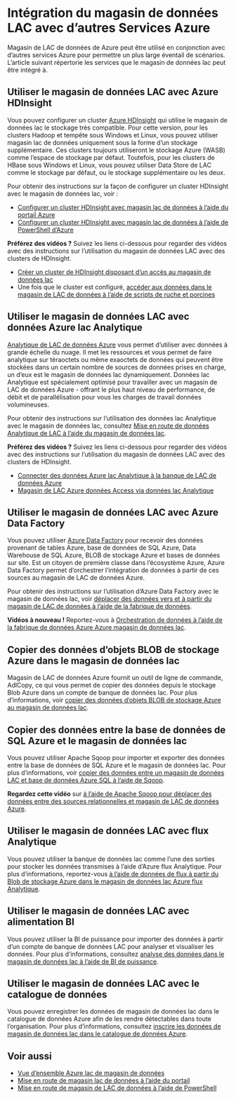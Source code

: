 <properties
   pageTitle="Intégration du magasin de données LAC avec d’autres Services Azure | Microsoft Azure"
   description="Comprendre comment la banque de données lac s’intègre avec d’autres services Azure"
   documentationCenter=""
   services="data-lake-store"
   authors="nitinme"
   manager="jhubbard"
   editor="cgronlun"/>

<tags
   ms.service="data-lake-store"
   ms.devlang="na"
   ms.topic="article"
   ms.tgt_pltfrm="na"
   ms.workload="big-data"
   ms.date="10/28/2016"
   ms.author="nitinme"/>

# <a name="integrating-data-lake-store-with-other-azure-services"></a>Intégration du magasin de données LAC avec d’autres Services Azure

Magasin de LAC de données de Azure peut être utilisé en conjonction avec d’autres services Azure pour permettre un plus large éventail de scénarios. L’article suivant répertorie les services que le magasin de données lac peut être intégré à.

## <a name="use-data-lake-store-with-azure-hdinsight"></a>Utiliser le magasin de données LAC avec Azure HDInsight

Vous pouvez configurer un cluster [Azure HDInsight](https://azure.microsoft.com/documentation/learning-paths/hdinsight-self-guided-hadoop-training/) qui utilise le magasin de données lac le stockage très compatible. Pour cette version, pour les clusters Hadoop et tempête sous Windows et Linux, vous pouvez utiliser magasin lac de données uniquement sous la forme d’un stockage supplémentaire. Ces clusters toujours utiliseront le stockage Azure (WASB) comme l’espace de stockage par défaut. Toutefois, pour les clusters de HBase sous Windows et Linux, vous pouvez utiliser Data Store de LAC comme le stockage par défaut, ou le stockage supplémentaire ou les deux.

Pour obtenir des instructions sur la façon de configurer un cluster HDInsight avec le magasin de données lac, voir :

* [Configurer un cluster HDInsight avec magasin lac de données à l’aide du portail Azure](data-lake-store-hdinsight-hadoop-use-portal.md)
* [Configurer un cluster HDInsight avec magasin lac de données à l’aide de PowerShell d’Azure](data-lake-store-hdinsight-hadoop-use-powershell.md)

**Préférez des vidéos ?** Suivez les liens ci-dessous pour regarder des vidéos avec des instructions sur l’utilisation du magasin de données LAC avec des clusters de HDInsight.

* [Créer un cluster de HDInsight disposant d’un accès au magasin de données lac](https://mix.office.com/watch/l93xri2yhtp2)
* Une fois que le cluster est configuré, [accéder aux données dans le magasin de LAC de données à l’aide de scripts de ruche et porcines](https://mix.office.com/watch/1n9g5w0fiqv1q)


## <a name="use-data-lake-store-with-azure-data-lake-analytics"></a>Utiliser le magasin de données LAC avec données Azure lac Analytique

[Analytique de LAC de données Azure](../data-lake-analytics/data-lake-analytics-overview.md) vous permet d’utiliser avec données à grande échelle du nuage. Il met les ressources et vous permet de faire analytique sur téraoctets ou même exaoctets de données qui peuvent être stockées dans un certain nombre de sources de données prises en charge, un d’eux est le magasin de données lac dynamiquement. Données lac Analytique est spécialement optimisé pour travailler avec un magasin de LAC de données Azure - offrant le plus haut niveau de performance, de débit et de parallélisation pour vous les charges de travail données volumineuses.

Pour obtenir des instructions sur l’utilisation des données lac Analytique avec le magasin de données lac, consultez [Mise en route de données Analytique de LAC à l’aide du magasin de données lac](../data-lake-analytics/data-lake-analytics-get-started-portal.md).

**Préférez des vidéos ?** Suivez les liens ci-dessous pour regarder des vidéos avec des instructions sur l’utilisation du magasin de données LAC avec des clusters de HDInsight.

* [Connecter des données Azure lac Analytique à la banque de LAC de données Azure](https://mix.office.com/watch/qwji0dc9rx9k)
* [Magasin de LAC Azure données Access via données lac Analytique](https://mix.office.com/watch/1n0s45up381a8)


## <a name="use-data-lake-store-with-azure-data-factory"></a>Utiliser le magasin de données LAC avec Azure Data Factory

Vous pouvez utiliser [Azure Data Factory](https://azure.microsoft.com/services/data-factory/) pour recevoir des données provenant de tables Azure, base de données de SQL Azure, Data Warehouse de SQL Azure, BLOB de stockage Azure et bases de données sur site. Est un citoyen de première classe dans l’écosystème Azure, Azure Data Factory permet d’orchestrer l’intégration de données à partir de ces sources au magasin de LAC de données Azure.

Pour obtenir des instructions sur l’utilisation d’Azure Data Factory avec le magasin de données lac, voir [déplacer des données vers et à partir du magasin de LAC de données à l’aide de la fabrique de données](../data-factory/data-factory-azure-datalake-connector.md).

**Vidéos à nouveau !** Reportez-vous à [Orchestration de données à l’aide de la fabrique de données Azure Azure magasin de données lac](https://mix.office.com/watch/1oa7le7t2u4ka). 

## <a name="copy-data-from-azure-storage-blobs-into-data-lake-store"></a>Copier des données d’objets BLOB de stockage Azure dans le magasin de données lac

Magasin de LAC de données Azure fournit un outil de ligne de commande, AdlCopy, ce qui vous permet de copier des données depuis le stockage Blob Azure dans un compte de banque de données lac. Pour plus d’informations, voir [copier des données d’objets BLOB de stockage Azure au magasin de données lac](data-lake-store-copy-data-azure-storage-blob.md).

## <a name="copy-data-between-azure-sql-database-and-data-lake-store"></a>Copier des données entre la base de données de SQL Azure et le magasin de données lac

Vous pouvez utiliser Apache Sqoop pour importer et exporter des données entre la base de données de SQL Azure et le magasin de données lac. Pour plus d’informations, voir [copier des données entre un magasin de données LAC et base de données Azure SQL à l’aide de Sqoop](data-lake-store-data-transfer-sql-sqoop.md).

**Regardez cette vidéo** sur [à l’aide de Apache Sqoop pour déplacer des données entre des sources relationnelles et magasin de LAC de données Azure](https://mix.office.com/watch/1butcdjxmu114).

## <a name="use-data-lake-store-with-stream-analytics"></a>Utiliser le magasin de données LAC avec flux Analytique

Vous pouvez utiliser la banque de données lac comme l’une des sorties pour stocker les données transmises à l’aide d’Azure flux Analytique. Pour plus d’informations, reportez-vous [à l’aide de données de flux à partir du Blob de stockage Azure dans le magasin de données lac Azure flux Analytique](data-lake-store-stream-analytics.md).

## <a name="use-data-lake-store-with-power-bi"></a>Utiliser le magasin de données LAC avec alimentation BI

Vous pouvez utiliser la BI de puissance pour importer des données à partir d’un compte de banque de données LAC pour analyser et visualiser les données. Pour plus d’informations, consultez [analyse des données dans le magasin de données lac à l’aide de BI de puissance](data-lake-store-power-bi.md).

## <a name="use-data-lake-store-with-data-catalog"></a>Utiliser le magasin de données LAC avec le catalogue de données

Vous pouvez enregistrer les données de magasin de données lac dans le catalogue de données Azure afin de les rendre détectables dans toute l’organisation. Pour plus d’informations, consultez [inscrire les données de magasin de données lac dans le catalogue de données Azure](data-lake-store-with-data-catalog.md).


## <a name="see-also"></a>Voir aussi

- [Vue d’ensemble Azure lac de magasin de données](data-lake-store-overview.md)
- [Mise en route de magasin lac de données à l’aide du portail](data-lake-store-get-started-portal.md)
- [Mise en route de magasin de LAC de données à l’aide de PowerShell](data-lake-store-get-started-powershell.md)  
